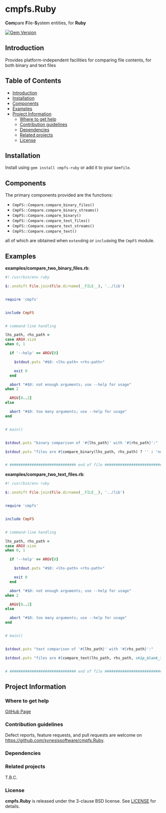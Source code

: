 # cmpfs.Ruby <!-- omit in toc -->

**Com**pare **F**ile-**S**ystem entities, for **Ruby**

[![Gem Version](https://badge.fury.io/rb/cmpfs-ruby.svg)](https://badge.fury.io/rb/cmpfs-ruby)


## Introduction

Provides platform-independent facilities for comparing file contents, for both binary and text files


## Table of Contents <!-- omit in toc -->

- [Introduction](#introduction)
- [Installation](#installation)
- [Components](#components)
- [Examples](#examples)
- [Project Information](#project-information)
  - [Where to get help](#where-to-get-help)
  - [Contribution guidelines](#contribution-guidelines)
  - [Dependencies](#dependencies)
  - [Related projects](#related-projects)
  - [License](#license)


## Installation

Install using `gem install cmpfs-ruby` or add it to your `Gemfile`.


## Components

The primary components provided are the functions:

* `CmpFS::Compare.compare_binary_files()`
* `CmpFS::Compare.compare_binary_streams()`
* `CmpFS::Compare.compare_binary()`
* `CmpFS::Compare.compare_text_files()`
* `CmpFS::Compare.compare_text_streams()`
* `CmpFS::Compare.compare_text()`

all of which are obtained when `extend`ing or `include`ing the `CmpFS` module.


## Examples

**examples/compare_two_binary_files.rb**:
```Ruby
#! /usr/bin/env ruby

$:.unshift File.join(File.dirname(__FILE__), '../lib')


require 'cmpfs'


include CmpFS


# command-line handling

lhs_path, rhs_path =
case ARGV.size
when 0, 1

  if '--help' == ARGV[0]

    $stdout.puts "#$0: <lhs-path> <rhs-path>"

    exit 0
  end

  abort "#$0: not enough arguments; use --help for usage"
when 2

  ARGV[0..2]
else

  abort "#$0: too many arguments; use --help for usage"
end


# main()


$stdout.puts "binary comparison of '#{lhs_path}' with '#{rhs_path}':"

$stdout.puts "files are #{compare_binary(lhs_path, rhs_path) ? '' : 'not '}equal"


# ############################## end of file ############################# #
```

**examples/compare_two_text_files.rb**:
```Ruby
#! /usr/bin/env ruby

$:.unshift File.join(File.dirname(__FILE__), '../lib')


require 'cmpfs'


include CmpFS


# command-line handling

lhs_path, rhs_path =
case ARGV.size
when 0, 1

  if '--help' == ARGV[0]

    $stdout.puts "#$0: <lhs-path> <rhs-path>"

    exit 0
  end

  abort "#$0: not enough arguments; use --help for usage"
when 2

  ARGV[0..2]
else

  abort "#$0: too many arguments; use --help for usage"
end


# main()


$stdout.puts "text comparison of '#{lhs_path}' with '#{rhs_path}':"

$stdout.puts "files are #{compare_text(lhs_path, rhs_path, skip_blank_lines: true, trim_lines: true) ? '' : 'not '}equal"


# ############################## end of file ############################# #
```


## Project Information

### Where to get help

[GitHub Page](https://github.com/synesissoftware/cmpfs.Ruby "GitHub Page")


### Contribution guidelines

Defect reports, feature requests, and pull requests are welcome on https://github.com/synesissoftware/cmpfs.Ruby.


### Dependencies


### Related projects

T.B.C.


### License

**cmpfs.Ruby** is released under the 3-clause BSD license. See [LICENSE](./LICENSE) for details.


<!-- ########################### end of file ########################### -->

